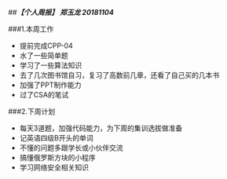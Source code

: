 ##***【个人周报】 郑玉龙 20181104***

###1.本周工作
+ 提前完成CPP-04
+ 水了一些简单题
+ 学习了一些算法知识
+ 去了几次图书馆自习，复习了高数前几章，还看了自己买的几本书
+ 加强了PPT制作能力
+ 过了CSA的笔试

###2.下周计划
- 每天3道题，加强代码能力，为下周的集训选拔做准备
- 记英语四级B开头的单词
- 不懂的问题多跟学长或小伙伴交流
- 搞懂俄罗斯方块的小程序
- 学习网络安全相关知识
